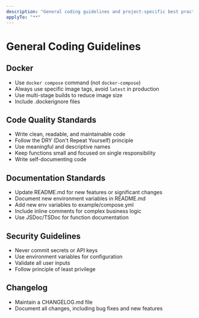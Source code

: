 ```yaml
---
description: "General coding guidelines and project-specific best practices"
applyTo: "**"
---
```


# General Coding Guidelines

## Docker

- Use `docker compose` command (not `docker-compose`)
- Always use specific image tags, avoid `latest` in production
- Use multi-stage builds to reduce image size
- Include .dockerignore files

## Code Quality Standards

- Write clean, readable, and maintainable code
- Follow the DRY (Don't Repeat Yourself) principle
- Use meaningful and descriptive names
- Keep functions small and focused on single responsibility
- Write self-documenting code

## Documentation Standards

- Update README.md for new features or significant changes
- Document new environment variables in README.md
- Add new env variables to example/compose.yml
- Include inline comments for complex business logic
- Use JSDoc/TSDoc for function documentation

## Security Guidelines

- Never commit secrets or API keys
- Use environment variables for configuration
- Validate all user inputs
- Follow principle of least privilege

## Changelog

- Maintain a CHANGELOG.md file
- Document all changes, including bug fixes and new features
